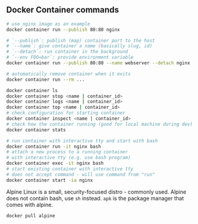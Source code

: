 ## Docker Container commands

```bash
# use nginx image as an example
docker container run --publish 80:80 nginx

# `--publish`: publish (map) container port to the host
# `--name`: give container a name (basically slug, id)
# `--detach`: run container in the background
# `--env FOO=bar`: provide environment variable
docker container run --publish 80:80 --name webserver --detach nginx

# automatically remove container when it exits
docker container run --rm ...

docker container ls
docker container stop <name | container_id>
docker container logs <name | container_id>
docker container top <name | container_id>
# check configuration for starting container
docker container inspect <name | container_id>
# check how the container running (good for local machine during dev)
docker container stats

# run container with interactive tty and start with bash
docker container run -it nginx bash
# attach a new process to a running container
# with interactive tty (e.g. use bash program)
docker container exec -it nginx bash
# start existing container with interactive tty
# does not accept command - will use command from "run"
docker container start -ia nginx
```

Alpine Linux is a small, security-focused distro - commonly used.
Alpine does not contain bash, use `sh` instead.
`apk` is the package manager that comes with alpine.

```bash
docker pull alpine
```